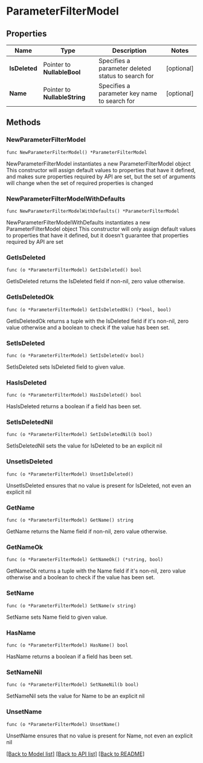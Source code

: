 # ParameterFilterModel

## Properties

Name | Type | Description | Notes
------------ | ------------- | ------------- | -------------
**IsDeleted** | Pointer to **NullableBool** | Specifies a parameter deleted status to search for | [optional] 
**Name** | Pointer to **NullableString** | Specifies a parameter key name to search for | [optional] 

## Methods

### NewParameterFilterModel

`func NewParameterFilterModel() *ParameterFilterModel`

NewParameterFilterModel instantiates a new ParameterFilterModel object
This constructor will assign default values to properties that have it defined,
and makes sure properties required by API are set, but the set of arguments
will change when the set of required properties is changed

### NewParameterFilterModelWithDefaults

`func NewParameterFilterModelWithDefaults() *ParameterFilterModel`

NewParameterFilterModelWithDefaults instantiates a new ParameterFilterModel object
This constructor will only assign default values to properties that have it defined,
but it doesn't guarantee that properties required by API are set

### GetIsDeleted

`func (o *ParameterFilterModel) GetIsDeleted() bool`

GetIsDeleted returns the IsDeleted field if non-nil, zero value otherwise.

### GetIsDeletedOk

`func (o *ParameterFilterModel) GetIsDeletedOk() (*bool, bool)`

GetIsDeletedOk returns a tuple with the IsDeleted field if it's non-nil, zero value otherwise
and a boolean to check if the value has been set.

### SetIsDeleted

`func (o *ParameterFilterModel) SetIsDeleted(v bool)`

SetIsDeleted sets IsDeleted field to given value.

### HasIsDeleted

`func (o *ParameterFilterModel) HasIsDeleted() bool`

HasIsDeleted returns a boolean if a field has been set.

### SetIsDeletedNil

`func (o *ParameterFilterModel) SetIsDeletedNil(b bool)`

 SetIsDeletedNil sets the value for IsDeleted to be an explicit nil

### UnsetIsDeleted
`func (o *ParameterFilterModel) UnsetIsDeleted()`

UnsetIsDeleted ensures that no value is present for IsDeleted, not even an explicit nil
### GetName

`func (o *ParameterFilterModel) GetName() string`

GetName returns the Name field if non-nil, zero value otherwise.

### GetNameOk

`func (o *ParameterFilterModel) GetNameOk() (*string, bool)`

GetNameOk returns a tuple with the Name field if it's non-nil, zero value otherwise
and a boolean to check if the value has been set.

### SetName

`func (o *ParameterFilterModel) SetName(v string)`

SetName sets Name field to given value.

### HasName

`func (o *ParameterFilterModel) HasName() bool`

HasName returns a boolean if a field has been set.

### SetNameNil

`func (o *ParameterFilterModel) SetNameNil(b bool)`

 SetNameNil sets the value for Name to be an explicit nil

### UnsetName
`func (o *ParameterFilterModel) UnsetName()`

UnsetName ensures that no value is present for Name, not even an explicit nil

[[Back to Model list]](../README.md#documentation-for-models) [[Back to API list]](../README.md#documentation-for-api-endpoints) [[Back to README]](../README.md)


